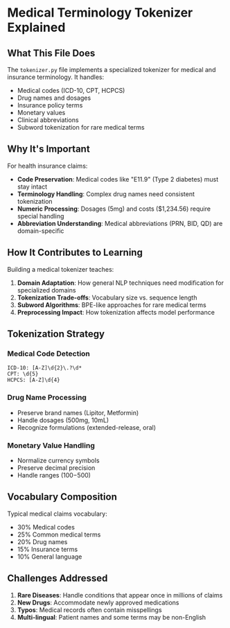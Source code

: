 # Medical Terminology Tokenizer Explained

## What This File Does

The `tokenizer.py` file implements a specialized tokenizer for medical and insurance terminology. It handles:
- Medical codes (ICD-10, CPT, HCPCS)
- Drug names and dosages
- Insurance policy terms
- Monetary values
- Clinical abbreviations
- Subword tokenization for rare medical terms

## Why It's Important

For health insurance claims:

- **Code Preservation**: Medical codes like "E11.9" (Type 2 diabetes) must stay intact
- **Terminology Handling**: Complex drug names need consistent tokenization
- **Numeric Processing**: Dosages (5mg) and costs ($1,234.56) require special handling
- **Abbreviation Understanding**: Medical abbreviations (PRN, BID, QD) are domain-specific

## How It Contributes to Learning

Building a medical tokenizer teaches:

1. **Domain Adaptation**: How general NLP techniques need modification for specialized domains
2. **Tokenization Trade-offs**: Vocabulary size vs. sequence length
3. **Subword Algorithms**: BPE-like approaches for rare medical terms
4. **Preprocessing Impact**: How tokenization affects model performance

## Tokenization Strategy

### Medical Code Detection
```
ICD-10: [A-Z]\d{2}\.?\d*
CPT: \d{5}
HCPCS: [A-Z]\d{4}
```

### Drug Name Processing
- Preserve brand names (Lipitor, Metformin)
- Handle dosages (500mg, 10mL)
- Recognize formulations (extended-release, oral)

### Monetary Value Handling
- Normalize currency symbols
- Preserve decimal precision
- Handle ranges ($100-$500)

## Vocabulary Composition

Typical medical claims vocabulary:
- 30% Medical codes
- 25% Common medical terms
- 20% Drug names
- 15% Insurance terms
- 10% General language

## Challenges Addressed

1. **Rare Diseases**: Handle conditions that appear once in millions of claims
2. **New Drugs**: Accommodate newly approved medications
3. **Typos**: Medical records often contain misspellings
4. **Multi-lingual**: Patient names and some terms may be non-English